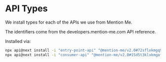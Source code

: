 # API Types

We install types for each of the APIs we use from Mention Me.

The identifiers come from the developers.mention-me.com API reference.

Installed via:

```bash
npx api@next install -i "entry-point-api" "@mention-me/v2.0#72sflxkmgq91"
npx api@next install -i "consumer-api" "@mention-me/v2.0#15d5t3klxkmgofm"
```
